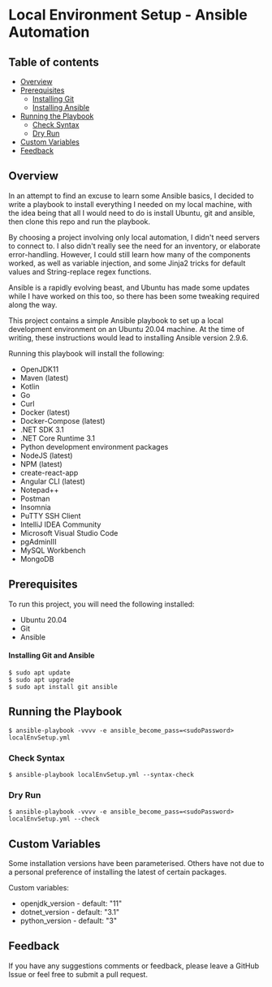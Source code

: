 # Local Environment Setup - Ansible Automation

## Table of contents
* [Overview](#overview)
* [Prerequisites](#prerequisites)
	* [Installing Git](#installing-git)
	* [Installing Ansible](#installing-ansible)
* [Running the Playbook](#running-the-playbook)
	* [Check Syntax](#check-syntax)
	* [Dry Run](#dry-run)
* [Custom Variables](#custom-variables)
* [Feedback](#feedback)

## Overview

In an attempt to find an excuse to learn some Ansible basics, I decided to write a playbook to install everything I needed on my local machine, with the idea being that all
I would need to do is install Ubuntu, git and ansible, then clone this repo and run the playbook. 

By choosing a project involving only local automation, I didn't need servers to connect to. I also didn't really see the need for an inventory, or elaborate error-handling. 
However, I could still learn how many of the components worked, as well as variable injection, and some Jinja2 tricks for default values and String-replace regex functions.

Ansible is a rapidly evolving beast, and Ubuntu has made some updates while I have worked on this too, so there has been some tweaking required along the way.

This project contains a simple Ansible playbook to set up a local development environment on an Ubuntu 20.04 machine. At the time of writing, these instructions 
would lead to installing Ansible version 2.9.6.

Running this playbook will install the following:

* OpenJDK11
* Maven (latest)
* Kotlin
* Go
* Curl
* Docker (latest)
* Docker-Compose (latest)
* .NET SDK 3.1
* .NET Core Runtime 3.1
* Python development environment packages
* NodeJS (latest)
* NPM (latest)
* create-react-app
* Angular CLI (latest)
* Notepad++
* Postman
* Insomnia
* PuTTY SSH Client
* IntelliJ IDEA Community
* Microsoft Visual Studio Code
* pgAdminIII
* MySQL Workbench
* MongoDB

## Prerequisites

To run this project, you will need the following installed:

* Ubuntu 20.04
* Git
* Ansible

#### Installing Git and Ansible

```
$ sudo apt update
$ sudo apt upgrade
$ sudo apt install git ansible
```

## Running the Playbook

```
$ ansible-playbook -vvvv -e ansible_become_pass=<sudoPassword> localEnvSetup.yml
```

### Check Syntax

```
$ ansible-playbook localEnvSetup.yml --syntax-check
```

### Dry Run

```
$ ansible-playbook -vvvv -e ansible_become_pass=<sudoPassword> localEnvSetup.yml --check
```  

## Custom Variables

Some installation versions have been parameterised. Others have not due to a personal preference of installing the latest of certain packages.

Custom variables:

* openjdk_version - default: "11"
* dotnet_version - default: "3.1"
* python_version - default: "3"

## Feedback

If you have any suggestions comments or feedback, please leave a GitHub Issue or feel free to submit a pull request.